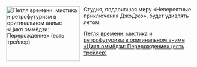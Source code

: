 <!--2025-05-08 11:45:35-->
<div class="yb">
  <div class="rss kino_kino"><a href="https://www.kino-teatr.ru/kino/news/y2025/5-8/37649/" title="Петля времени: мистика и ретрофутуризм в оригинальном аниме «Цикл оммёдзи: Перерождение» (есть трейлер)"><img src="https://www.kino-teatr.ru/news/9/4/37649/poster.jpg" width="196" height="147" align="left" hspace="5" style="margin: 0px 10px 0px 5px" alt="Петля времени: мистика и ретрофутуризм в оригинальном аниме «Цикл оммёдзи: Перерождение» (есть трейлер)"/></a>Студия, подарившая миру «Невероятные приключения ДжоДжо», будет удивлять летом <p class="titl"><a href="https://www.kino-teatr.ru/kino/news/y2025/5-8/37649/">Петля времени: мистика и ретрофутуризм в оригинальном аниме «Цикл оммёдзи: Перерождение» (есть трейлер)</a></p></div>
</div>
